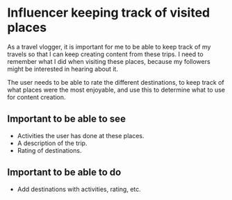 # Influencer keeping track of visited places
As a travel vlogger, it is important for me to be able to keep track of my travels so that I can keep creating content from these trips. I need to remember what I did when visiting these places, because my followers might be interested in hearing about it.

The user needs to be able to rate the different destinations, to keep track of what places were the most enjoyable, and use this to determine what to use for content creation.

## Important to be able to see
- Activities the user has done at these places.
- A description of the trip.
- Rating of destinations.

## Important to be able to do
- Add destinations with activities, rating, etc.